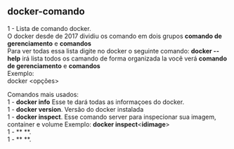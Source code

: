 ## docker-comando

1 - Lista de comando docker.<br/>
    O docker desde de 2017 dividiu os comando em dois grupos **comando de gerenciamento** e **comandos**<br/>
    Para ver todas essa lista digite no docker o seguinte comando: **docker --help** irá lista todos os camando de forma organizada la você verá **comando de gerenciamento** e **comandos**<br/>
Exemplo:<br/>
    docker <comando> <sub-comando> <opções><br/>

Comandos mais usados:<br/>
    1 - **docker info** Esse te dará todas as informaçoes do docker.<br/>
    1 - **docker version**. Versão do docker instalada<br/>
    1 - **docker inspect**. Esse comando server para inspecionar sua imagem, container e volume Exemplo: **docker inspect**<**idimage**><br/>
    1 - ** **.<br/>
    1 - ** **.<br/>
    
 
